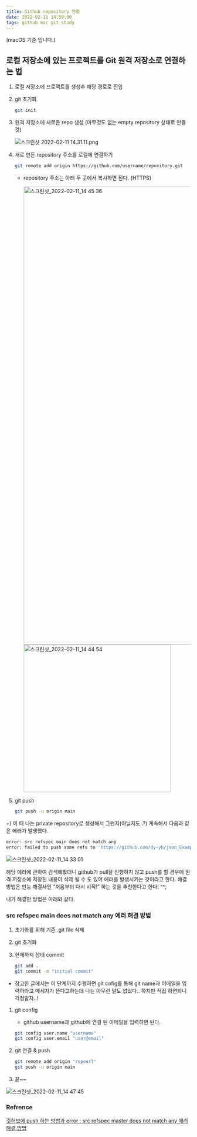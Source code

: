 ```yaml
---
title: Github repository 연결
date: 2022-02-11 14:50:00
tags: github mac git study
---
```


(macOS 기준 입니다.)

## 로컬 저장소에 있는 프로젝트를 Git 원격 저장소로 연결하는 법

1. 로컬 저장소에 프로젝트를 생성후 해당 경로로 진입
2. git 초기화
    
    ```bash
    git init
    ```
    
3. 원격 저장소에 새로운 repo 생성 (아무것도 없는 empty repository 상태로 만들 것)
    
    ![스크린샷 2022-02-11 14.31.11.png](https://user-images.githubusercontent.com/40792935/153543793-8e15f6c1-8a62-4e6c-b796-6ca26331aac2.png)
    
4. 새로 만든 repository 주소를 로컬에 연결하기
    
    ```bash
    git remote add origin https://github.com/username/repository.git
    ```
    
    - repository 주소는 아래 두 곳에서 복사하면 된다. (HTTPS)
        
        <img width="1245" alt="스크린샷_2022-02-11_14 45 36" src="https://user-images.githubusercontent.com/40792935/153543836-79fcbb26-0f80-4b55-a4e6-333d9f6ef45b.png">

        
        <img width="401" alt="스크린샷_2022-02-11_14 44 54" src="https://user-images.githubusercontent.com/40792935/153543834-b3bd0b96-922e-4a4f-9f1a-efaa39544617.png">
        
5. git push
    
    ```bash
    git push -u origin main
    ```
    

+) 이 때 나는 private repository로 생성해서 그런지(아닐지도..?) 계속해서 다음과 같은 에러가 발생했다.

```bash
error: src refspec main does not match any
error: failed to push some refs to 'https://github.com/dy-yb/json_Example.git'
```

![스크린샷_2022-02-11_14 33 01](https://user-images.githubusercontent.com/40792935/153543832-a96264e3-5ecd-4f64-8034-72bb4b091001.png)

해당 에러에 관하여 검색해봤더니 github가 pull을 진행하지 않고 push를 할 경우에 원격 저장소에 저장된 내용이 삭제 될 수 도 있어 에러를 발생시키는 것이라고 한다. 해결 방법은 만능 해결사인 “처음부터 다시 시작!” 하는 것을 추천한다고 한다! ^^; 

내가 해결한 방법은 아래와 같다.

### src refspec main does not match any 에러 해결 방법

1. 초기화를 위해 기존 .git file 삭제
2. git 초기화
3. 현재까지 상태 commit
    
    ```bash
    git add .
    git commit -m "initial commit"
    ```
    
- 참고한 글에서는 이 단계까지 수행하면 git cofig를 통해 git name과 이메일을 입력하라고 메세지가 뜬다고하는데 나는 아무런 말도 없었다.. 하지만 직접 하면되니 걱정말자..!
1. git config
    - github username과 github에 연결 된 이메일을 입력하면 된다.
    
    ```bash
    git config user.name "username"
    git config user.email "user@email"
    ```
    
2. git 연결 & push
    
    ```bash
    git remote add origin "repourl"
    git push -u origin main
    ```
    
3. 끝~~

![스크린샷_2022-02-11_14 47 45](https://user-images.githubusercontent.com/40792935/153543828-9f20f746-0693-43c9-a988-442d8a1a7479.png)

### Refrence

[깃허브에 push 하는 방법과 error : src refspec master does not match any 에러 해결 방법](https://junheejang.tistory.com/221)
